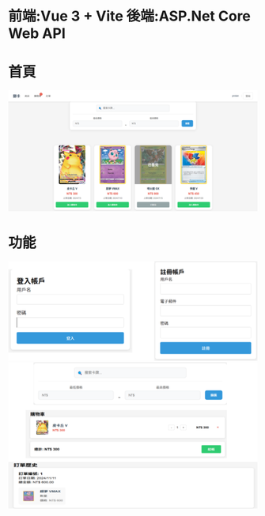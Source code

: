 # 前端:Vue 3 + Vite 後端:ASP.Net Core Web API

# 首頁
![image](https://github.com/Pro-Lan/Pokemon-Tcg-Shop/blob/main/%E9%A6%96%E9%A0%81.png)
# 功能
![image](https://github.com/Pro-Lan/Pokemon-Tcg-Shop/blob/main/%E5%8A%9F%E8%83%BD%E4%B8%80.png)
![image](https://github.com/Pro-Lan/Pokemon-Tcg-Shop/blob/main/%E5%8A%9F%E8%83%BD2.png)

